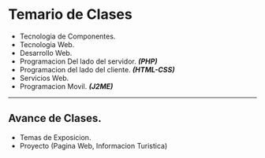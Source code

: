 # Temario de Clases

 * Tecnologia de Componentes. 
 * Tecnologia Web.
 * Desarrollo Web.
 * Programacion Del lado del servidor. ***(PHP)***
 * Programacion del lado del cliente. ***(HTML-CSS)***
 * Servicios Web.
 * Programacion Movil.   ***(J2ME)***

 ---

## Avance de Clases.

* Temas de Exposicion.
* Proyecto (Pagina Web, Informacion Turistica)
